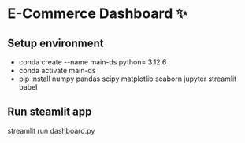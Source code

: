 # E-Commerce Dashboard ✨

## Setup environment
- conda create --name main-ds python= 3.12.6
- conda activate main-ds
- pip install numpy pandas scipy matplotlib seaborn jupyter streamlit babel

## Run steamlit app
streamlit run dashboard.py
